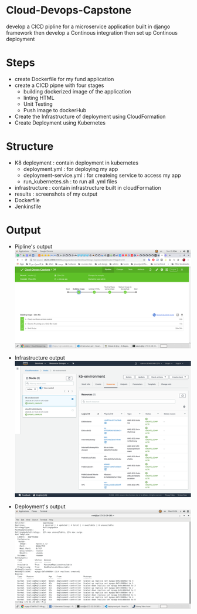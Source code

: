 # Cloud-Devops-Capstone
develop a CICD pipline for a  microservice application built in django framework then develop a Continous integration then set up Continous deployment 


# Steps
- create Dockerfile for my fund application
- create a CICD pipne with four stages
   - building dockerized image of the application
   - linting HTML
   - Unit Testing
   - Push image to dockerHub
- Create the Infrastructure of deployment using CloudFormation
- Create Deployment using Kubernetes

# Structure
- K8 deployment : contain deployment in kubernetes
     - deployment.yml : for deploying my app
     - deployment-service.yml : for createing service to access my app
     - run_kubernetes.sh : to run all .yml files
- infrastructure : contain infrastructure built in cloudFormation
- results : screenshots of my output
- Dockerfile
- Jenkinsfile

# Output
- Pipline's output
![pipline output](https://github.com/sabreensalama/Cloud-Devops-Capstone/blob/master/results/Screenshot%20from%202020-05-31%2021-45-39.png)

- Infrastructure output
![infrastructure output](https://github.com/sabreensalama/Cloud-Devops-Capstone/blob/master/results/screencapture-us-west-2-console-aws-amazon-cloudformation-home-2020-05-31-22_26_28.png)
- Deployment's output
![deployment output](https://github.com/sabreensalama/Cloud-Devops-Capstone/blob/master/results/Screenshot%20from%202020-06-01%2003-06-01.png)

   
